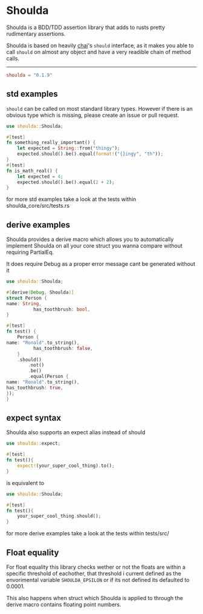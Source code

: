 # Shoulda
Shoulda is a BDD/TDD assertion library that adds to rusts pretty rudimentary assertions.

Shoulda is based on heavily [chai](https://www.chaijs.com/)'s `should` interface, as it makes you able to call `should` on almost any object and have a very readible chain of method calls.

---
```toml
shoulda = "0.1.9"
```

## std examples
`should` can be called on most standard library types. However if there is an obvious type which is missing, please create an issue or pull request.
```rust
use shoulda::Shoulda;

#[test]
fn something_really_important() {
	let expected = String::from("thingy");
	expected.should().be().equal(format!("{}ingy", "th"));
}
#[test]
fn is_math_real() {
	let expected = 4;
	expected.should().be().equal(2 + 2);
}
```

for more std examples take a look at the tests within shoulda_core/src/tests.rs

## derive examples
Shoulda provides a derive macro which allows you to automatically implement Shoulda on all your core struct you wanna compare without requiring PartialEq.

It does require Debug as a proper error message cant be generated without it
```rust
use shoulda::Shoulda;

#[derive(Debug, Shoulda)]
struct Person {
name: String,
	      has_toothbrush: bool,
}

#[test]
fn test() {
	Person {
name: "Ronald".to_string(),
	      has_toothbrush: false,
	}
	.should()
		.not()
		.be()
		.equal(Person {
name: "Ronald".to_string(),
has_toothbrush: true,
});
}
```

## expect syntax
Shoulda also supports an expect alias instead of should
```rust
use shoulda::expect;

#[test]
fn test(){
	expect!(your_super_cool_thing).to();
}
```
is equivalent to
```rust
use shoulda::Shoulda;

#[test]
fn test(){
	your_super_cool_thing.should();
}
```

for more derive examples take a look at the tests within tests/src/

## Float equality
For float equality this library checks wether or not the floats are within a specific threshold of eachother, that threshold i current defined as the envorimental variable `SHOULDA_EPSILON` or if its not defined its defaulted to 0.0001.

This also happens when struct which Shoulda is applied to through the derive macro contains floating point numbers.
